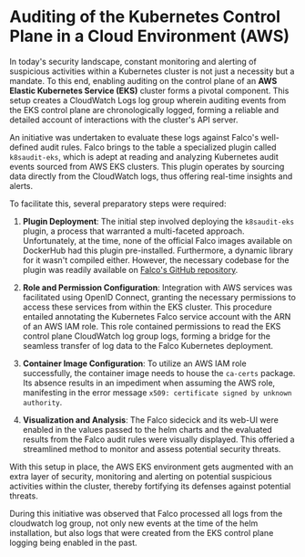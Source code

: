 # Auditing of the Kubernetes Control Plane in a Cloud Environment (AWS)

In today's security landscape, constant monitoring and alerting of suspicious activities within a Kubernetes cluster is not just a necessity but a mandate. To this end, enabling auditing on the control plane of an **AWS Elastic Kubernetes Service (EKS)** cluster forms a pivotal component. This setup creates a CloudWatch Logs log group wherein auditing events from the EKS control plane are chronologically logged, forming a reliable and detailed account of interactions with the cluster's API server.

An initiative was undertaken to evaluate these logs against Falco's well-defined audit rules. Falco brings to the table a specialized plugin called `k8saudit-eks`, which is adept at reading and analyzing Kubernetes audit events sourced from AWS EKS clusters. This plugin operates by sourcing data directly from the CloudWatch logs, thus offering real-time insights and alerts.

To facilitate this, several preparatory steps were required:

1. **Plugin Deployment**:
   The initial step involved deploying the `k8saudit-eks` plugin, a process that warranted a multi-faceted approach. Unfortunately, at the time, none of the official Falco images available on DockerHub had this plugin pre-installed. Furthermore, a dynamic library for it wasn't compiled either. However, the necessary codebase for the plugin was readily available on [Falco's GitHub repository](https://github.com/falcosecurity/plugins/tree/master/plugins/k8saudit-eks).

2. **Role and Permission Configuration**:
   Integration with AWS services was facilitated using OpenID Connect, granting the necessary permissions to access these services from within the EKS cluster. This procedure entailed annotating the Kubernetes Falco service account with the ARN of an AWS IAM role. This role contained permissions to read the EKS control plane CloudWatch log group logs, forming a bridge for the seamless transfer of log data to the Falco Kubernetes deployment.

3. **Container Image Configuration**:
   To utilize an AWS IAM role successfully, the container image needs to house the `ca-certs` package. Its absence results in an impediment when assuming the AWS role, manifesting in the error message `x509: certificate signed by unknown authority`.

4. **Visualization and Analysis**:
   The Falco sidecick and its web-UI were enabled in the values passed to the helm charts and the evaluated results from the Falco audit rules were visually displayed. This offeried a streamlined method to monitor and assess potential security threats.

With this setup in place, the AWS EKS environment gets augmented with an extra layer of security, monitoring and alerting on potential suspicious activities within the cluster, thereby fortifying its defenses against potential threats.

During this initiative was observed that Falco processed all logs from the cloudwatch log group, not only new events at the time of the helm installation, but also logs that were created from the EKS control plane logging being enabled in the past.



